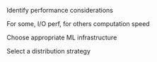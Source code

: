 
Identify performance considerations 

For some, I/O perf, for others computation speed

Choose appropriate ML infrastructure

Select a distribution strategy 